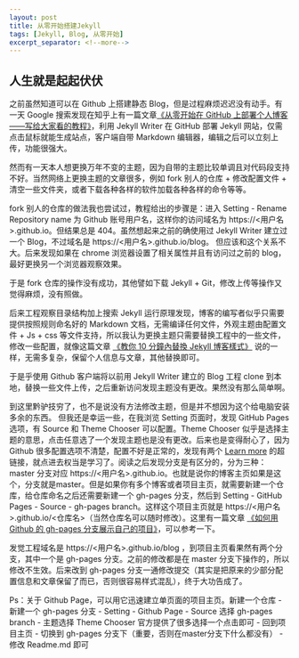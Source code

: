 ```yaml
---
layout: post
title: 从零开始搭建Jekyll
tags: [Jekyll, Blog, 从零开始]
excerpt_separator: <!--more-->
---
```


## 人生就是起起伏伏
  之前虽然知道可以在 Github 上搭建静态 Blog，但是过程麻烦迟迟没有动手。有一天 Google 搜索发现在知乎上有一篇文章[《从零开始在 GitHub 上部署个人博客——写给大家看的教程》](https://zhuanlan.zhihu.com/p/21333968)，利用 Jekyll Writer 在 GitHub 部署 Jekyll 网站，仅需点击鼠标就能生成站点，客户端自带 Markdown 编辑器，编辑之后可以立刻上传，功能很强大。
  
  然而有一天本人想更换万年不变的主题，因为自带的主题比较单调且对代码段支持不好。当然网络上更换主题的文章很多，例如 fork 别人的仓库 + 修改配置文件 + 清空一些文件夹，或者下载各种各样的软件加载各种各样的命令等等。
<!--more-->
  fork 别人的仓库的做法我也尝试过，教程给出的步骤是：进入 Setting - Rename Repository name 为 Github 账号用户名，这样你的访问域名为 https://<用户名>.github.io。但结果总是 404。虽然想起来之前的确使用过 Jekyll Writer 建立过一个 Blog，不过域名是 https://<用户名>.github.io/blog。 但应该和这个关系不大。后来发现如果在 chrome 浏览器设置了相关属性并且有访问过之前的 blog，最好更换另一个浏览器观察效果。
  
  于是 fork 仓库的操作没有成功，其他譬如下载 Jekyll + Git，修改上传等操作又觉得麻烦，没有照做。
  
  后来工程观察目录结构加上搜索 Jekyll 运行原理发现，博客的编写者似乎只需要提供按照规则命名好的 Markdown 文档，无需编译任何文件，外观主题由配置文件 + Js + css 等文件支持，所以我认为更换主题只需要替换工程中的一些文件，修改一些配置，就像这篇文章 [《教你 10 分鐘內替換 Jekyll 博客樣式》](https://fraserxu.me/2013/06/02/change-jekyll-blog-layout-in-ten-minutes/) 说的一样，无需多复杂，保留个人信息与文章，其他替换即可。
  
  于是乎使用 Github 客户端将以前用 Jekyll Writer 建立的 Blog 工程 clone 到本地，替换一些文件上传，之后重新访问发现主题没有更改。果然没有那么简单啊。
  
  到这里黔驴技穷了，也不是说没有方法修改主题，但是并不想因为这个给电脑安装多余的东西。 但我还是幸运一些，在我浏览 Setting 页面时，发现 GitHub Pages 选项，有 Source 和 Theme Chooser 可以配置。Theme Chooser 似乎是选择主题的意思，点击任意选了一个发现主题也是没有更改。后来也是变得耐心了，因为 Github 很多配置选项不清楚，配置不好是正常的，发现有两个 [Learn more](https://help.github.com/articles/configuring-a-publishing-source-for-github-pages/) 的超链接，就点进去权当是学习了。阅读之后发现分支是有区分的，分为三种：master 分支对应 https://<用户名>.github.io。也就是说你的博客主页如果是这个，分支就是master。但是如果你有多个博客或者项目主页，就需要新建一个仓库，给仓库命名之后还需要新建一个 gh-pages 分支，然后到 Setting -  GitHub Pages - Source - gh-pages branch。这样这个项目主页就是  https://<用户名>.github.io/<仓库名>（当然仓库名可以随时修改）。这里有一篇文章 [《如何用 Github 的 gh-pages 分支展示自己的项目》](https://www.cnblogs.com/MuYunyun/p/6082359.html)，可以参考一下。
  
  发觉工程域名是 https://<用户名>.github.io/blog ，到项目主页看果然有两个分支，其中一个是 gh-pages 分支。之前的修改都是在 master 分支下操作的，所以修改不生效。后来改到 gh-pages 分支一通修改提交（其实是把原来的少部分配置信息和文章保留了而已，否则很容易样式混乱），终于大功告成了。

  Ps：关于 Github Page，可以用它迅速建立单页面的项目主页。新建一个仓库 - 新建一个 gh-pages 分支 - Setting -  Github Page - Source 选择 gh-pages branch - 主题选择 Theme Chooser 官方提供了很多选择一个点击即可 - 回到项目主页 - 切换到  gh-pages 分支下（重要，否则在master分支下什么都没有） - 修改 Readme.md 即可
